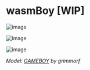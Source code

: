 # wasmBoy [WIP]

![image](https://user-images.githubusercontent.com/7625588/62751253-95585b80-ba95-11e9-8053-521132169960.png)


![image](https://user-images.githubusercontent.com/7625588/62750865-24fd0a80-ba94-11e9-9053-73f68a818d48.png)

![image](https://user-images.githubusercontent.com/7625588/62750878-2deddc00-ba94-11e9-9e3f-2efd420e9b58.png)


*Model: [GAMEBOY](https://sketchfab.com/3d-models/gameboy-4a1da0cefa904c4eae895338bd6f3334) by grimmorf*